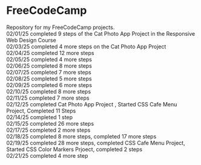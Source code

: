 # FreeCodeCamp
Repository for my FreeCodeCamp projects.
<br>02/01/25 completed 9 steps of the Cat Photo App Project in the Responsive Web Design Course
<br>02/03/25 completed 4 more steps on the Cat Photo App Project
<br>02/04/25 completed 12 more steps
<br>02/05/25 completed 4 more steps
<br>02/06/25 completed 8 more steps
<br>02/07/25 completed 7 more steps
<br>02/08/25 completed 5 more steps
<br>02/09/25 completed 6 more steps
<br>02/10/25 completed 8 more steps
<br>02/11/25 completed 7 more steps
<br>02/12/25 completed Cat Photo App Project
, Started CSS Cafe Menu Project, Completed 11 Steps
<br>02/14/25 completed 1 step
<br>02/15/25 completed 26 more steps
<br>02/17/25 completed 2 more steps
<br>02/18/25 completed 8 more steps, completed 17 more steps
<br>02/19/25 completed 28 more steps, completed CSS Cafe Menu Project, Started CSS Color Markers Prjoect, completed 2 steps
<br>02/21/25 completed 4 more step
